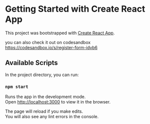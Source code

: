 # Getting Started with Create React App

This project was bootstrapped with [Create React App](https://github.com/facebook/create-react-app).

you can also check it out on codesandbox https://codesandbox.io/s/register-form-idvb6

## Available Scripts

In the project directory, you can run:

### `npm start`

Runs the app in the development mode.\
Open [http://localhost:3000](http://localhost:3000) to view it in the browser.

The page will reload if you make edits.\
You will also see any lint errors in the console.

